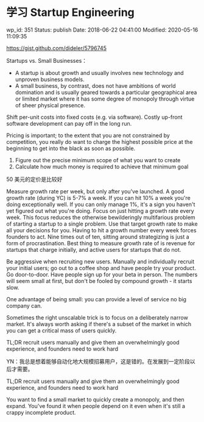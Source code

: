 # 学习 Startup Engineering


wp_id: 351
Status: publish
Date: 2018-06-22 04:41:00
Modified: 2020-05-16 11:09:35


https://gist.github.com/dideler/5796745

Startups vs. Small Businesses：

* A startup is about growth and usually involves new technology and unproven business models.
* A small business, by contrast, does not have ambitions of world domination and is usually geared towards a particular geographical area or limited market where it has some degree of monopoly through virtue of sheer physical presence.

Shift per-unit costs into fixed costs (e.g. via software).
Costly up-front software development can pay off in the long run.

Pricing is important; to the extent that you are not constrained by competition, you really do want to charge the highest possible price at the beginning to get into the black as soon as possible.

1. Figure out the precise minimum scope of what you want to create
2. Calculate how much money is required to achieve that minimum goal

50 美元的定价是比较好

Measure growth rate per week, but only after you've launched. A good growth rate (during YC) is 5-7% a week. If you can hit 10% a week you're doing exceptionally well. If you can only manage 1%, it's a sign you haven't yet figured out what you're doing.
Focus on just hitting a growth rate every week. This focus reduces the otherwise bewilderingly multifarious problem of starting a startup to a single problem. Use that target growth rate to make all your decisions for you. Having to hit a growth number every week forces founders to act. Nine times out of ten, sitting around strategizing is just a form of procrastination.
Best thing to measure growth rate of is revenue for startups that charge initially, and active users for startups that do not.


Be aggressive when recruiting new users. Manually and individually recruit your initial users; go out to a coffee shop and have people try your product. Go door-to-door. Have people sign up for your beta in person. The numbers will seem small at first, but don't be fooled by compound growth - it starts slow.

One advantage of being small: you can provide a level of service no big company can.

Sometimes the right unscalable trick is to focus on a deliberately narrow market. It's always worth asking if there's a subset of the market in which you can get a critical mass of users quickly.

TL;DR recruit users manually and give them an overwhelmingly good experience, and founders need to work hard

YN：我总是想着能够自动化地大规模招募用户，这是错的。在发展到一定阶段以后才需要。

TL;DR recruit users manually and give them an overwhelmingly good experience, and founders need to work hard

You want to find a small market to quickly create a monopoly, and then expand. You've found it when people depend on it even when it's still a crappy incomplete product.